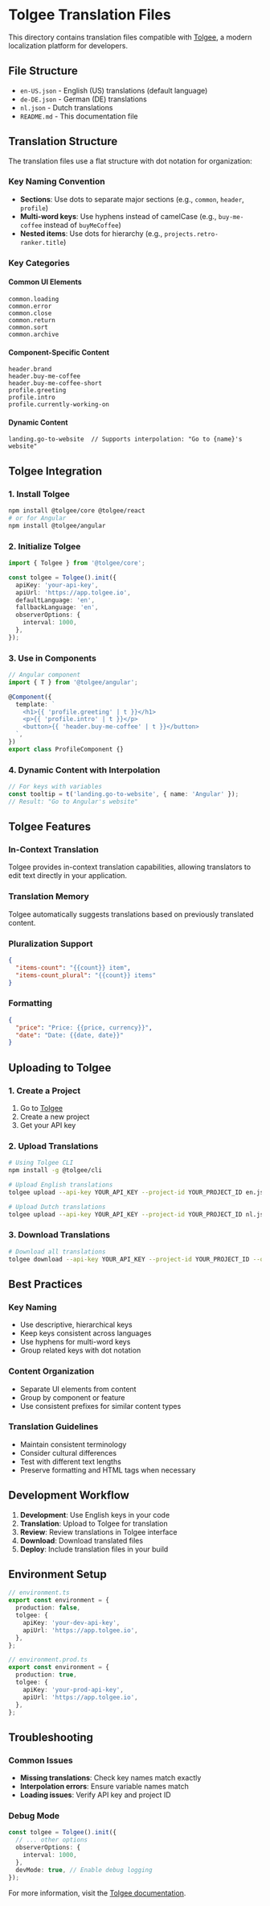 # Tolgee Translation Files

This directory contains translation files compatible with [Tolgee](https://tolgee.io/), a modern localization platform for developers.

## File Structure

- `en-US.json` - English (US) translations (default language)
- `de-DE.json` - German (DE) translations
- `nl.json` - Dutch translations
- `README.md` - This documentation file

## Translation Structure

The translation files use a flat structure with dot notation for organization:

### Key Naming Convention

- **Sections**: Use dots to separate major sections (e.g., `common`, `header`, `profile`)
- **Multi-word keys**: Use hyphens instead of camelCase (e.g., `buy-me-coffee` instead of `buyMeCoffee`)
- **Nested items**: Use dots for hierarchy (e.g., `projects.retro-ranker.title`)

### Key Categories

#### Common UI Elements

```
common.loading
common.error
common.close
common.return
common.sort
common.archive
```

#### Component-Specific Content

```
header.brand
header.buy-me-coffee
header.buy-me-coffee-short
profile.greeting
profile.intro
profile.currently-working-on
```

#### Dynamic Content

```
landing.go-to-website  // Supports interpolation: "Go to {name}'s website"
```

## Tolgee Integration

### 1. Install Tolgee

```bash
npm install @tolgee/core @tolgee/react
# or for Angular
npm install @tolgee/angular
```

### 2. Initialize Tolgee

```typescript
import { Tolgee } from '@tolgee/core';

const tolgee = Tolgee().init({
  apiKey: 'your-api-key',
  apiUrl: 'https://app.tolgee.io',
  defaultLanguage: 'en',
  fallbackLanguage: 'en',
  observerOptions: {
    interval: 1000,
  },
});
```

### 3. Use in Components

```typescript
// Angular component
import { T } from '@tolgee/angular';

@Component({
  template: `
    <h1>{{ 'profile.greeting' | t }}</h1>
    <p>{{ 'profile.intro' | t }}</p>
    <button>{{ 'header.buy-me-coffee' | t }}</button>
  `,
})
export class ProfileComponent {}
```

### 4. Dynamic Content with Interpolation

```typescript
// For keys with variables
const tooltip = t('landing.go-to-website', { name: 'Angular' });
// Result: "Go to Angular's website"
```

## Tolgee Features

### In-Context Translation

Tolgee provides in-context translation capabilities, allowing translators to edit text directly in your application.

### Translation Memory

Tolgee automatically suggests translations based on previously translated content.

### Pluralization Support

```json
{
  "items-count": "{{count}} item",
  "items-count_plural": "{{count}} items"
}
```

### Formatting

```json
{
  "price": "Price: {{price, currency}}",
  "date": "Date: {{date, date}}"
}
```

## Uploading to Tolgee

### 1. Create a Project

1. Go to [Tolgee](https://app.tolgee.io)
2. Create a new project
3. Get your API key

### 2. Upload Translations

```bash
# Using Tolgee CLI
npm install -g @tolgee/cli

# Upload English translations
tolgee upload --api-key YOUR_API_KEY --project-id YOUR_PROJECT_ID en.json

# Upload Dutch translations
tolgee upload --api-key YOUR_API_KEY --project-id YOUR_PROJECT_ID nl.json
```

### 3. Download Translations

```bash
# Download all translations
tolgee download --api-key YOUR_API_KEY --project-id YOUR_PROJECT_ID --output-dir ./src/assets/translations
```

## Best Practices

### Key Naming

- Use descriptive, hierarchical keys
- Keep keys consistent across languages
- Use hyphens for multi-word keys
- Group related keys with dot notation

### Content Organization

- Separate UI elements from content
- Group by component or feature
- Use consistent prefixes for similar content types

### Translation Guidelines

- Maintain consistent terminology
- Consider cultural differences
- Test with different text lengths
- Preserve formatting and HTML tags when necessary

## Development Workflow

1. **Development**: Use English keys in your code
2. **Translation**: Upload to Tolgee for translation
3. **Review**: Review translations in Tolgee interface
4. **Download**: Download translated files
5. **Deploy**: Include translation files in your build

## Environment Setup

```typescript
// environment.ts
export const environment = {
  production: false,
  tolgee: {
    apiKey: 'your-dev-api-key',
    apiUrl: 'https://app.tolgee.io',
  },
};

// environment.prod.ts
export const environment = {
  production: true,
  tolgee: {
    apiKey: 'your-prod-api-key',
    apiUrl: 'https://app.tolgee.io',
  },
};
```

## Troubleshooting

### Common Issues

- **Missing translations**: Check key names match exactly
- **Interpolation errors**: Ensure variable names match
- **Loading issues**: Verify API key and project ID

### Debug Mode

```typescript
const tolgee = Tolgee().init({
  // ... other options
  observerOptions: {
    interval: 1000,
  },
  devMode: true, // Enable debug logging
});
```

For more information, visit the [Tolgee documentation](https://tolgee.io/docs).

